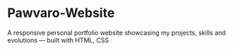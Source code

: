 # Pawvaro-Website
A responsive personal portfolio website showcasing my projects, skills and evolutions — built with HTML, CSS
